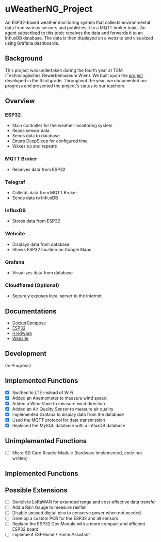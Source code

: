 # uWeatherNG_Project

An ESP32-based weather monitoring system that collects environmental data from various sensors and publishes it to a MQTT broker topic. An agent subscribed to this topic receives the data and forwards it to an InfluxDB database. The data is then displayed on a website and visualized using Grafana dashboards.

## Background

This project was undertaken during the fourth year at TGM (Technologisches Gewerbemuseum Wien). We built upon the [project](https://github.com/lstranskyTGM/uWeather) developed in the third grade. Throughout the year, we documented our progress and presented the project's status to our teachers.

## Overview

### ESP32
- Main controller for the weather monitoring system
- Reads sensor data
- Sends data to database
- Enters DeepSleep for configured time
- Wakes up and repeats

### MQTT Broker
- Receives data from ESP32

### Telegraf
- Collects data from MQTT Broker
- Sends data to InfluxDB

### InfluxDB
- Stores data from ESP32

### Website
- Displays data from database
- Shows ESP32 location on Google Maps

### Grafana
- Visualizes data from database

### Cloudflared (Optional)

- Securely exposes local server to the internet

## Documentations

- [DockerCompose](https://github.com/lstranskyTGM/uWeatherNG/tree/main/DockerCompose)
- [ESP32](https://github.com/lstranskyTGM/uWeatherNG/tree/main/ESP32)
- [Hardware](https://github.com/lstranskyTGM/uWeatherNG/tree/main/Hardware)
- [Website](https://github.com/lstranskyTGM/uWeatherNG/tree/main/Website)

## Development

(In Progress)

## Implemented Functions

- [x] Swithed to LTE instead of WiFi
- [x] Added an Anemometer to measure wind speed
- [x] Added a Wind Vane to measure wind direction
- [x] Added an Air Quality Sensor to measure air quality
- [x] Implemented Grafana to display data from the database
- [x] Used the MQTT protocol for data transmission
- [x] Replaced the MySQL database with a InfluxDB database

## Unimplemented Functions

- [ ] Micro SD Card Reader Module (hardware implemented, code not written)

## Implemented Functions

## Possible Extensions

- [ ] Switch to LoRaWAN for extended range and cost-effective data transfer
- [ ] Add a Rain Gauge to measure rainfall
- [ ] Disable unused digital pins to conserve power when not needed
- [ ] Develop a custom PCB for the ESP32 and all sensors
- [ ] Replace the ESP32 Dev Module with a more compact and efficient ESP32 board
- [ ] Implement ESPHome / Home Assistant